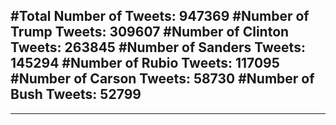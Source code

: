 #Total Number of Tweets: 947369 
#Number of Trump Tweets: 309607
#Number of Clinton Tweets: 263845
#Number of Sanders Tweets: 145294
#Number of Rubio Tweets: 117095
#Number of Carson Tweets: 58730
#Number of Bush Tweets: 52799
---
---
